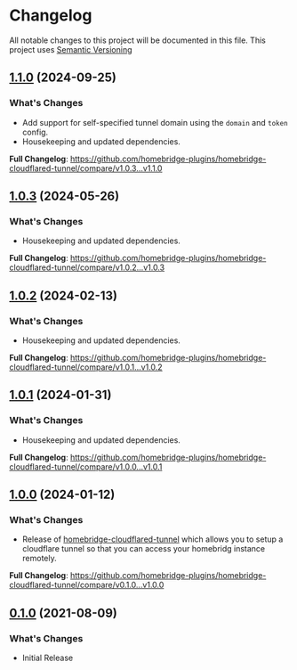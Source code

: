 # Changelog

All notable changes to this project will be documented in this file. This project uses [Semantic Versioning](https://semver.org/)

## [1.1.0](https://github.com/homebridge-plugins/homebridge-cloudflared-tunnel/releases/tag/v1.1.0) (2024-09-25)

### What's Changes

- Add support for self-specified tunnel domain using the `domain` and `token` config.
- Housekeeping and updated dependencies.

**Full Changelog**: https://github.com/homebridge-plugins/homebridge-cloudflared-tunnel/compare/v1.0.3...v1.1.0

## [1.0.3](https://github.com/homebridge-plugins/homebridge-cloudflared-tunnel/releases/tag/v1.0.3) (2024-05-26)

### What's Changes

- Housekeeping and updated dependencies.

**Full Changelog**: https://github.com/homebridge-plugins/homebridge-cloudflared-tunnel/compare/v1.0.2...v1.0.3

## [1.0.2](https://github.com/homebridge-plugins/homebridge-cloudflared-tunnel/releases/tag/v1.0.2) (2024-02-13)

### What's Changes

- Housekeeping and updated dependencies.

**Full Changelog**: https://github.com/homebridge-plugins/homebridge-cloudflared-tunnel/compare/v1.0.1...v1.0.2

## [1.0.1](https://github.com/homebridge-plugins/homebridge-cloudflared-tunnel/releases/tag/v1.0.1) (2024-01-31)

### What's Changes

- Housekeeping and updated dependencies.

**Full Changelog**: https://github.com/homebridge-plugins/homebridge-cloudflared-tunnel/compare/v1.0.0...v1.0.1

## [1.0.0](https://github.com/homebridge-plugins/homebridge-cloudflared-tunnel/releases/tag/v1.0.0) (2024-01-12)

### What's Changes

- Release of [homebridge-cloudflared-tunnel](https://github.com/homebridge-plugins/homebridge-cloudflared-tunnel) which allows you to setup a cloudflare tunnel so that you can access your homebridg instance remotely.

**Full Changelog**: https://github.com/homebridge-plugins/homebridge-cloudflared-tunnel/compare/v0.1.0...v1.0.0

## [0.1.0](https://github.com/homebridge-plugins/homebridge-cloudflared-tunnel/releases/tag/v0.1.0) (2021-08-09)

### What's Changes

- Initial Release
